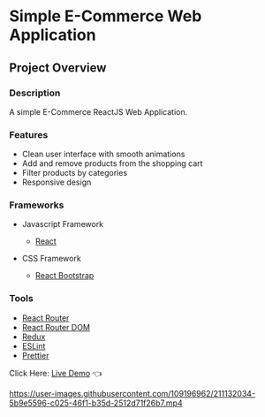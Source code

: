 # Simple E-Commerce Web Application

## Project Overview

### Description

A simple E-Commerce ReactJS Web Application.

### Features

- Clean user interface with smooth animations
- Add and remove products from the shopping cart
- Filter products by categories
- Responsive design

### Frameworks

- Javascript Framework

  - [React](https://reactjs.org/)

- CSS Framework
  - [React Bootstrap](https://react-bootstrap.github.io/)

### Tools

- [React Router](https://reactrouter.com/)
- [React Router DOM](https://reactrouter.com/)
- [Redux](https://redux.js.org/)
- [ESLint](https://eslint.org/)
- [Prettier](https://prettier.io/)

Click Here: [Live Demo](https://swhag.github.io/React-E-Commerce-App/) :point_left:

https://user-images.githubusercontent.com/109196962/211132034-5b9e5596-c025-46f1-b35d-2512d71f26b7.mp4
